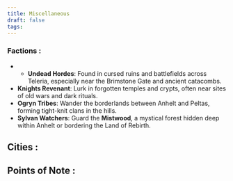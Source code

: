 ```yaml
---
title: Miscellaneous
draft: false
tags:
---
```

### Factions : 
- - **Undead Hordes**: Found in cursed ruins and battlefields across Teleria, especially near the Brimstone Gate and ancient catacombs.
- **Knights Revenant**: Lurk in forgotten temples and crypts, often near sites of old wars and dark rituals.
- **Ogryn Tribes**: Wander the borderlands between Anhelt and Peltas, forming tight-knit clans in the hills.
- **Sylvan Watchers**: Guard the **Mistwood**, a mystical forest hidden deep within Anhelt or bordering the Land of Rebirth.

**Cities** : 
- 

**Points of Note** : 
- 